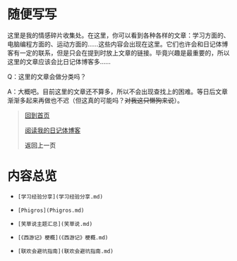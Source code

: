 # 随便写写

这里是我的情感碎片收集处。在这里，你可以看到各种各样的文章：学习方面的、电脑编程方面的、运动方面的……这些内容会出现在这里。它们也许会和日记体博客有一定的联系，但是只会在提到时放上文章的链接。毕竟兴趣是最重要的，所以这里的文章应该会比日记体博客多……

Q：这里的文章会做分类吗？

A：大概吧。目前这里的文章还不算多，所以不会出现查找上的困难。等日后文章渐渐多起来再做也不迟（但这真的可能吗？~~对我这只懒狗来说~~）。

> [回到首页](../index.md) 
>
> [阅读我的日记体博客](../Daily/Daily.md) 
>
> <a onClick="javascript :history.back(-1);" style="cursor:pointer">返回上一页</a> 

# 内容总览

-     [学习经验分享](学习经验分享.md) 
-     [Phigros](Phigros.md) 
-     [笑草说主题汇总](笑草说.md) 
-     [《西游记》梗概](《西游记》梗概.md) 
-     [联欢会避坑指南](联欢会避坑指南.md) 